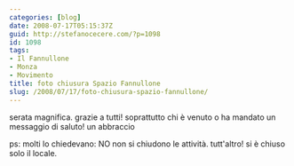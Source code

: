 ```yaml
---
categories: [blog]
date: 2008-07-17T05:15:37Z
guid: http://stefanocecere.com/?p=1098
id: 1098
tags:
- Il Fannullone
- Monza
- Movimento
title: foto chiusura Spazio Fannullone
slug: /2008/07/17/foto-chiusura-spazio-fannullone/
---
```


serata magnifica. grazie a tutti! soprattutto chi è venuto o ha mandato un messaggio di saluto! un abbraccio

ps: molti lo chiedevano: NO non si chiudono le attività. tutt'altro! si è chiuso solo il locale.